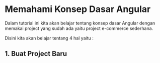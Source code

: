 # Memahami Konsep Dasar Angular

Dalam tutorial ini kita akan belajar tentang konsep dasar Angular dengan memakai project yang sudah ada yaitu project e-commerce sederhana.

Disini kita akan belajar tentang 4 hal yaitu :



## 1. Buat Project Baru



